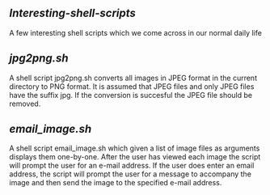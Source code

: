 ## _Interesting-shell-scripts_
A few interesting shell scripts which we come across in our normal daily life 

## _jpg2png.sh_
A shell script jpg2png.sh  converts all images in JPEG format in the current directory to PNG format.
It is  assumed that JPEG files and only JPEG files have the suffix jpg.
If the conversion is succesful the JPEG file should be removed. 

## _email_image.sh_
A shell script email_image.sh which given a list of image files as arguments displays them one-by-one. After the user has viewed each image the script will prompt the user for an e-mail address. If the user does enter an email address, the script will prompt the user for a message to accompany the image and then send the image to the specified e-mail address. 

